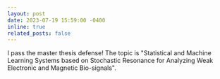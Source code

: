 ```yaml
---
layout: post
date: 2023-07-19 15:59:00 -0400
inline: true
related_posts: false
---
```


<!---
My master thesis topic will be "Stochastic Resonance Based Intelligent Systems for Analyzing Weak Biomedical Signals".
---->
I pass the master thesis defense! The topic is "Statistical and Machine Learning Systems based on Stochastic Resonance for Analyzing Weak Electronic and Magnetic Bio-signals".
